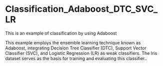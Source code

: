 # Classification_Adaboost_DTC_SVC_LR


This is an example of classification by using Adaboost 

This example employs the ensemble learning technique known as Adaboost, integrating Decision Tree Classifier (DTC), Support Vector Classifier (SVC), and Logistic Regression (LR) as weak classifiers. The Iris dataset serves as the basis for training and evaluating this classifier..



